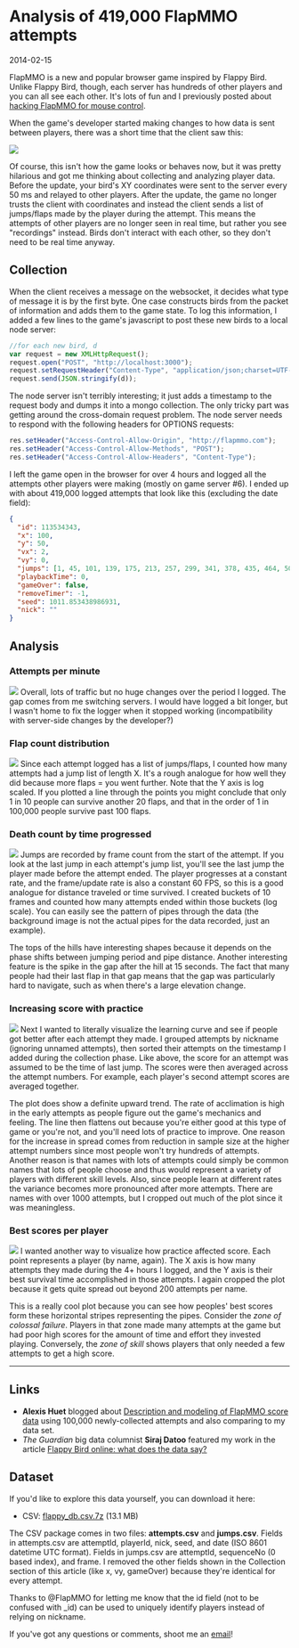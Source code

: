 # Analysis of 419,000 FlapMMO attempts
<time>2014-02-15</time>

FlapMMO is a new and popular browser game inspired by Flappy Bird. Unlike Flappy Bird, though, each server has hundreds of other players and you can all see each other. It's lots of fun and I previously posted about [hacking FlapMMO for mouse control](/posts/2014-02-14-hacking-flapmmo-mouse-control).

When the game's developer started making changes to how data is sent between players, there was a short time that the client saw this:

![](manybirds.JPG)

Of course, this isn't how the game looks or behaves now, but it was pretty hilarious and got me thinking about collecting and analyzing player data. Before the update, your bird's XY coordinates were sent to the server every 50 ms and relayed to other players. After the update, the game no longer trusts the client with coordinates and instead the client sends a list of jumps/flaps made by the player during the attempt. This means the attempts of other players are no longer seen in real time, but rather you see "recordings" instead. Birds don't interact with each other, so they don't need to be real time anyway.

## Collection
When the client receives a message on the websocket, it decides what type of message it is by the first byte. One case constructs birds from the packet of information and adds them to the game state. To log this information, I added a few lines to the game's javascript to post these new birds to a local node server:

```js
//for each new bird, d
var request = new XMLHttpRequest();
request.open("POST", "http://localhost:3000");
request.setRequestHeader("Content-Type", "application/json;charset=UTF-8");
request.send(JSON.stringify(d));
```

The node server isn't terribly interesting; it just adds a timestamp to the request body and dumps it into a mongo collection. The only tricky part was getting around the cross-domain request problem. The node server needs to respond with the following headers for OPTIONS requests:

```js
res.setHeader("Access-Control-Allow-Origin", "http://flapmmo.com");
res.setHeader("Access-Control-Allow-Methods", "POST");
res.setHeader("Access-Control-Allow-Headers", "Content-Type");
```

I left the game open in the browser for over 4 hours and logged all the attempts other players were making (mostly on game server #6). I ended up with about 419,000 logged attempts that look like this (excluding the date field):

```json
{
  "id": 113534343,
  "x": 100,
  "y": 50,
  "vx": 2,
  "vy": 0,
  "jumps": [1, 45, 101, 139, 175, 213, 257, 299, 341, 378, 435, 464, 503, 541, 574, 611],
  "playbackTime": 0,
  "gameOver": false,
  "removeTimer": -1,
  "seed": 1011.853438986931,
  "nick": ""
}
```

## Analysis
### Attempts per minute
[![](attempts_per_minute.jpg)](attempts_per_minute.jpg)
Overall, lots of traffic but no huge changes over the period I logged. The gap comes from me switching servers. I would have logged a bit longer, but I wasn't home to fix the logger when it stopped working (incompatibility with server-side changes by the developer?)

### Flap count distribution
[![](flap_distribution.jpg)](flap_distribution.jpg)
Since each attempt logged has a list of jumps/flaps, I counted how many attempts had a jump list of length X. It's a rough analogue for how well they did because more flaps = you went further. Note that the Y axis is log scaled. If you plotted a line through the points you might conclude that only 1 in 10 people can survive another 20 flaps, and that in the order of 1 in 100,000 people survive past 100 flaps.

### Death count by time progressed
[![](death_count.jpg)](death_count.jpg)
Jumps are recorded by frame count from the start of the attempt. If you look at the last jump in each attempt's jump list, you'll see the last jump the player made before the attempt ended. The player progresses at a constant rate, and the frame/update rate is also a constant 60 FPS, so this is a good analogue for distance traveled or time survived. I created buckets of 10 frames and counted how many attempts ended within those buckets (log scale). You can easily see the pattern of pipes through the data (the background image is not the actual pipes for the data recorded, just an example).

The tops of the hills have interesting shapes because it depends on the phase shifts between jumping period and pipe distance. Another interesting feature is the spike in the gap after the hill at 15 seconds. The fact that many people had their last flap in that gap means that the gap was particularly hard to navigate, such as when there's a large elevation change.

### Increasing score with practice
[![](practice.jpg)](practice.jpg)
Next I wanted to literally visualize the learning curve and see if people got better after each attempt they made. I grouped attempts by nickname (ignoring unnamed attempts), then sorted their attempts on the timestamp I added during the collection phase. Like above, the score for an attempt was assumed to be the time of last jump. The scores were then averaged across the attempt numbers. For example, each player's second attempt scores are averaged together.

The plot does show a definite upward trend. The rate of acclimation is high in the early attempts as people figure out the game's mechanics and feeling. The line then flattens out because you're either good at this type of game or you're not, and you'll need lots of practice to improve. One reason for the increase in spread comes from reduction in sample size at the higher attempt numbers since most people won't try hundreds of attempts. Another reason is that names with lots of attempts could simply be common names that lots of people choose and thus would represent a variety of players with different skill levels. Also, since people learn at different rates the variance becomes more pronounced after more attempts. There are names with over 1000 attempts, but I cropped out much of the plot since it was meaningless.

### Best scores per player
[![](bestscores_annotated.jpg)](bestscores_annotated.jpg)
I wanted another way to visualize how practice affected score. Each point represents a player (by name, again). The X axis is how many attempts they made during the 4+ hours I logged, and the Y axis is their best survival time accomplished in those attempts. I again cropped the plot because it gets quite spread out beyond 200 attempts per name.

This is a really cool plot because you can see how peoples' best scores form these horizontal stripes representing the pipes. Consider the *zone of colossal failure*. Players in that zone made many attempts at the game but had poor high scores for the amount of time and effort they invested playing. Conversely, the *zone of skill* shows players that only needed a few attempts to get a high score.

-------------

## Links
* **Alexis Huet** blogged about [Description and modeling of FlapMMO score data](https://ahstat.wordpress.com/2014/03/11/flapmmo/) using 100,000 newly-collected attempts and also comparing to my data set.
* *The Guardian* big data columnist **Siraj Datoo** featured my work in the article [Flappy Bird online: what does the data say?](http://www.theguardian.com/news/2014/mar/03/flappy-bird-what-does-the-data-say)

## Dataset
If you'd like to explore this data yourself, you can download it here:
* CSV: [flappy_db.csv.7z](http://files.t3hz0r.com/blog/2014/analysis-flapmmo-attempts/flappy_db.csv.7z) (13.1 MB)

The CSV package comes in two files: **attempts.csv** and **jumps.csv**. Fields in attempts.csv are attemptId, playerId, nick, seed, and date (ISO 8601 datetime UTC format). Fields in jumps.csv are attemptId, sequenceNo (0 based index), and frame. I removed the other fields shown in the Collection section of this article (like x, vy, gameOver) because they're identical for every attempt.

Thanks to @FlapMMO for letting me know that the id field (not to be confused with _id) can be used to uniquely identify players instead of relying on nickname.

If you've got any questions or comments, shoot me an [email](/about)!
